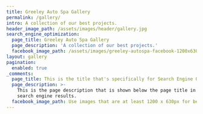 ```yaml
---
title: Greeley Auto Spa Gallery
permalink: /gallery/
intro: A collection of our best projects.
header_image_path: /assets/images/header/gallery.jpg
search_engine_optimization:
  page_title: Greeley Auto Spa Gallery
  page_description: 'A collection of our best projects.'
  facebook_image_path: /assets/images/greeley-autospa-facebook-1200x630.png
layout: gallery
pagination:
  enabled: true
_comments:
  page_title: This is the title that's specifically for Search Engine Optimization.
  page_description: >-
    This is the page description that is shown below the page title in the
    search engine results.
  facebook_image_path: Use images that are at least 1200 x 630px for best results or a minimum of at least 600 x 315px. 
---
```


